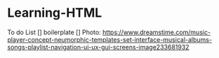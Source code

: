 # Learning-HTML
To do List
[] boilerplate
[]
Photo: https://www.dreamstime.com/music-player-concept-neumorphic-templates-set-interface-musical-albums-songs-playlist-navigation-ui-ux-gui-screens-image233681932 
